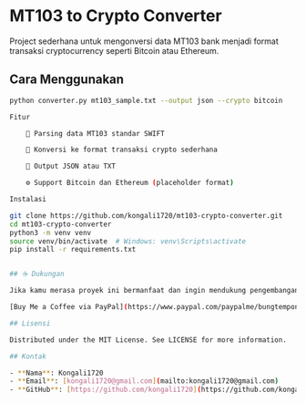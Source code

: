 # MT103 to Crypto Converter

Project sederhana untuk mengonversi data MT103 bank menjadi format transaksi cryptocurrency seperti Bitcoin atau Ethereum.

## Cara Menggunakan

```bash
python converter.py mt103_sample.txt --output json --crypto bitcoin

Fitur

    🔄 Parsing data MT103 standar SWIFT

    🔐 Konversi ke format transaksi crypto sederhana

    📄 Output JSON atau TXT

    ⚙️ Support Bitcoin dan Ethereum (placeholder format)

Instalasi

git clone https://github.com/kongali1720/mt103-crypto-converter.git
cd mt103-crypto-converter
python3 -m venv venv
source venv/bin/activate  # Windows: venv\Scripts\activate
pip install -r requirements.txt


## ☕ Dukungan

Jika kamu merasa proyek ini bermanfaat dan ingin mendukung pengembangan lebih lanjut, kamu bisa mentransfer sedikit dukungan melalui PayPal:

[Buy Me a Coffee via PayPal](https://www.paypal.com/paypalme/bungtempong99)

## Lisensi

Distributed under the MIT License. See LICENSE for more information.

## Kontak

- **Nama**: Kongali1720  
- **Email**: [kongali1720@gmail.com](mailto:kongali1720@gmail.com)  
- **GitHub**: [https://github.com/kongali1720](https://github.com/kongali1720)
